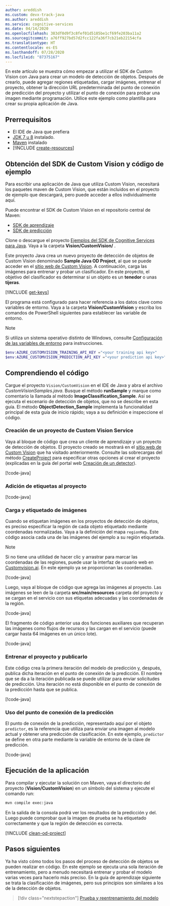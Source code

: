 ```yaml
---
author: areddish
ms.custom: devx-track-java
ms.author: areddish
ms.service: cognitive-services
ms.date: 04/14/2020
ms.openlocfilehash: 383df0d9f3c8fef01d5185be1cf69fe203ba11a2
ms.sourcegitcommit: a76ff927bd57d2fcc122fa36f7cb21eb22154cfa
ms.translationtype: HT
ms.contentlocale: es-ES
ms.lasthandoff: 07/28/2020
ms.locfileid: "87375167"
---
```

En este artículo se muestra cómo empezar a utilizar el SDK de Custom Vision con Java para crear un modelo de detección de objetos. Después de crearlo, puede agregar regiones etiquetadas, cargar imágenes, entrenar el proyecto, obtener la dirección URL predeterminada del punto de conexión de predicción del proyecto y utilizar el punto de conexión para probar una imagen mediante programación. Utilice este ejemplo como plantilla para crear su propia aplicación de Java.

## <a name="prerequisites"></a>Prerrequisitos

- El IDE de Java que prefiera
- [JDK 7 u 8](https://aka.ms/azure-jdks) instalado.
- [Maven](https://maven.apache.org/) instalado
- [!INCLUDE [create-resources](../../includes/create-resources.md)]

## <a name="get-the-custom-vision-sdk-and-sample-code"></a>Obtención del SDK de Custom Vision y código de ejemplo

Para escribir una aplicación de Java que utiliza Custom Vision, necesitará los paquetes maven de Custom Vision, que están incluidos en el proyecto de ejemplo que descargará, pero puede acceder a ellos individualmente aquí.

Puede encontrar el SDK de Custom Vision en el repositorio central de Maven:
- [SDK de aprendizaje](https://mvnrepository.com/artifact/com.microsoft.azure.cognitiveservices/azure-cognitiveservices-customvision-training)
- [SDK de predicción](https://mvnrepository.com/artifact/com.microsoft.azure.cognitiveservices/azure-cognitiveservices-customvision-prediction)

Clone o descargue el proyecto [Ejemplos del SDK de Cognitive Services para Java](https://github.com/Azure-Samples/cognitive-services-java-sdk-samples/tree/master). Vaya a la carpeta **Vision/CustomVision/** .

Este proyecto Java crea un nuevo proyecto de detección de objetos de Custom Vision denominado __Sample Java OD Project__, al que se puede acceder en el [sitio web de Custom Vision](https://customvision.ai/). A continuación, carga las imágenes para entrenar y probar un clasificador. En este proyecto, el objetivo del clasificador es determinar si un objeto es un **tenedor** o unas **tijeras**.

[!INCLUDE [get-keys](../../includes/get-keys.md)]

El programa está configurado para hacer referencia a los datos clave como variables de entorno. Vaya a la carpeta **Vision/CustomVision** y escriba los comandos de PowerShell siguientes para establecer las variable de entorno. 

> [!NOTE]
> Si utiliza un sistema operativo distinto de Windows, consulte [Configuración de las variables de entorno](https://docs.microsoft.com/azure/cognitive-services/cognitive-services-apis-create-account?tabs=multiservice%2Cwindows#configure-an-environment-variable-for-authentication) para instrucciones.

```powershell
$env:AZURE_CUSTOMVISION_TRAINING_API_KEY ="<your training api key>"
$env:AZURE_CUSTOMVISION_PREDICTION_API_KEY ="<your prediction api key>"
```

## <a name="understand-the-code"></a>Comprendiendo el código

Cargue el proyecto `Vision/CustomVision` en el IDE de Java y abra el archivo _CustomVisionSamples.java_. Busque el método **runSample** y marque como comentario la llamada al método **ImageClassification_Sample**. Así se ejecuta el escenario de detección de objetos, que no se describe en esta guía. El método **ObjectDetection_Sample** implementa la funcionalidad principal de esta guía de inicio rápido; vaya a su definición e inspeccione el código. 

### <a name="create-a-new-custom-vision-service-project"></a>Creación de un proyecto de Custom Vision Service

Vaya al bloque de código que crea un cliente de aprendizaje y un proyecto de detección de objetos. El proyecto creado se mostrará en el [sitio web de Custom Vision](https://customvision.ai/) que ha visitado anteriormente. Consulte las sobrecargas del método [CreateProject](https://docs.microsoft.com/java/api/com.microsoft.azure.cognitiveservices.vision.customvision.training.trainings.createproject?view=azure-java-stable#com_microsoft_azure_cognitiveservices_vision_customvision_training_Trainings_createProject_String_CreateProjectOptionalParameter_) para especificar otras opciones al crear el proyecto (explicadas en la guía del portal web [Creación de un detector](../../get-started-build-detector.md)).

[!code-java[](~/cognitive-services-java-sdk-samples/Vision/CustomVision/src/main/java/com/microsoft/azure/cognitiveservices/vision/customvision/samples/CustomVisionSamples.java?name=snippet_create_od)]

### <a name="add-tags-to-your-project"></a>Adición de etiquetas al proyecto

[!code-java[](~/cognitive-services-java-sdk-samples/Vision/CustomVision/src/main/java/com/microsoft/azure/cognitiveservices/vision/customvision/samples/CustomVisionSamples.java?name=snippet_tags_od)]

### <a name="upload-and-tag-images"></a>Carga y etiquetado de imágenes

Cuando se etiquetan imágenes en los proyectos de detección de objetos, es preciso especificar la región de cada objeto etiquetado mediante coordenadas normalizadas. Vaya a la definición del mapa `regionMap`. Este código asocia cada una de las imágenes del ejemplo a su región etiquetada.

> [!NOTE]
> Si no tiene una utilidad de hacer clic y arrastrar para marcar las coordenadas de las regiones, puede usar la interfaz de usuario web en [Customvision.ai](https://www.customvision.ai/). En este ejemplo ya se proporcionan las coordenadas.

[!code-java[](~/cognitive-services-java-sdk-samples/Vision/CustomVision/src/main/java/com/microsoft/azure/cognitiveservices/vision/customvision/samples/CustomVisionSamples.java?name=snippet_od_mapping)]

Luego, vaya al bloque de código que agrega las imágenes al proyecto. Las imágenes se leen de la carpeta **src/main/resources** carpeta del proyecto y se cargan en el servicio con sus etiquetas adecuadas y las coordenadas de la región.

[!code-java[](~/cognitive-services-java-sdk-samples/Vision/CustomVision/src/main/java/com/microsoft/azure/cognitiveservices/vision/customvision/samples/CustomVisionSamples.java?name=snippet_upload_od)]

El fragmento de código anterior usa dos funciones auxiliares que recuperan las imágenes como flujos de recursos y las cargan en el servicio (puede cargar hasta 64 imágenes en un único lote).

[!code-java[](~/cognitive-services-java-sdk-samples/Vision/CustomVision/src/main/java/com/microsoft/azure/cognitiveservices/vision/customvision/samples/CustomVisionSamples.java?name=snippet_helpers)]

### <a name="train-the-project-and-publish"></a>Entrenar el proyecto y publicarlo

Este código crea la primera iteración del modelo de predicción y, después, publica dicha iteración en el punto de conexión de la predicción. El nombre que se da a la iteración publicada se puede utilizar para enviar solicitudes de predicción. Una iteración no está disponible en el punto de conexión de la predicción hasta que se publica.

[!code-java[](~/cognitive-services-java-sdk-samples/Vision/CustomVision/src/main/java/com/microsoft/azure/cognitiveservices/vision/customvision/samples/CustomVisionSamples.java?name=snippet_train_od)]

### <a name="use-the-prediction-endpoint"></a>Uso del punto de conexión de la predicción

El punto de conexión de la predicción, representado aquí por el objeto `predictor`, es la referencia que utiliza para enviar una imagen al modelo actual y obtener una predicción de clasificación. En este ejemplo, `predictor` se define en otra parte mediante la variable de entorno de la clave de predicción.

[!code-java[](~/cognitive-services-java-sdk-samples/Vision/CustomVision/src/main/java/com/microsoft/azure/cognitiveservices/vision/customvision/samples/CustomVisionSamples.java?name=snippet_prediction_od)]

## <a name="run-the-application"></a>Ejecución de la aplicación

Para compilar y ejecutar la solución con Maven, vaya el directorio del proyecto (**Vision/CustomVision**) en un símbolo del sistema y ejecute el comando run:

```bash
mvn compile exec:java
```

En la salida de la consola podrá ver los resultados de la predicción y del. Luego puede comprobar que la imagen de prueba se ha etiquetado correctamente y que la región de detección es correcta.

[!INCLUDE [clean-od-project](../../includes/clean-od-project.md)]

## <a name="next-steps"></a>Pasos siguientes

Ya ha visto cómo todos los pasos del proceso de detección de objetos se pueden realizar en código. En este ejemplo se ejecuta una sola iteración de entrenamiento, pero a menudo necesitará entrenar y probar el modelo varias veces para hacerlo más preciso. En la guía de aprendizaje siguiente se trata la clasificación de imágenes, pero sus principios son similares a los de la detección de objetos.

> [!div class="nextstepaction"]
> [Prueba y reentrenamiento del modelo](../../test-your-model.md)

